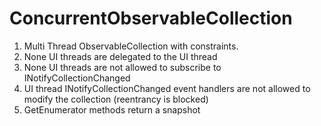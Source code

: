 # ConcurrentObservableCollection

1. Multi Thread ObservableCollection with constraints.  
1. None UI threads are delegated to the UI thread
2. None UI threads are not allowed to subscribe to INotifyCollectionChanged
3. UI thread INotifyCollectionChanged event handlers are not allowed to modify the collection (reentrancy is blocked)
4. GetEnumerator methods return a snapshot
